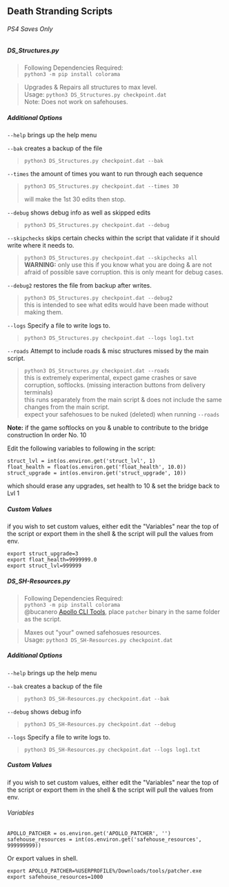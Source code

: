## Death Stranding Scripts

###### PS4 Saves Only
##### DS_Structures.py

> Following Dependencies Required:  
> `python3 -m pip install colorama`

> Upgrades & Repairs all structures to max level.  
> Usage: `python3 DS_Structures.py checkpoint.dat`  
>Note: Does not work on safehouses.

##### Additional Options

`--help` brings up the help menu

`--bak` creates a backup of the file

> `python3 DS_Structures.py checkpoint.dat --bak`

`--times` the amount of times you want to run through each sequence

> `python3 DS_Structures.py checkpoint.dat --times 30`
>
> will make the 1st 30 edits then stop.

`--debug` shows debug info as well as skipped edits

> `python3 DS_Structures.py checkpoint.dat --debug`

`--skipchecks` skips certain checks within the script that validate if it should write where it needs to.

> `python3 DS_Structures.py checkpoint.dat --skipchecks all`  
> **WARNING:** only use this if you know what you are doing & are not afraid of possible save corruption.
> this is only meant for debug cases.

`--debug2` restores the file from backup after writes.

> `python3 DS_Structures.py checkpoint.dat --debug2`  
> this is intended to see what edits would have been made without making them.

`--logs` Specify a file to write logs to.

> `python3 DS_Structures.py checkpoint.dat --logs log1.txt`

`--roads` Attempt to include roads & misc structures missed by the main script.

> `python3 DS_Structures.py checkpoint.dat --roads`  
> this is extremely experimental, expect game crashes or save corruption, softlocks. (missing interaction buttons from delivery terminals)  
> this runs separately from the main script & does not include the same changes from the main script.  
> expect your safehosues to be nuked (deleted) when running `--roads`

**Note:** if the game softlocks on you & unable to contribute to the bridge construction In order No. 10

Edit the following variables to following in the script:
```
struct_lvl = int(os.environ.get('struct_lvl', 1) 
float_health = float(os.environ.get('float_health', 10.0)) 
struct_upgrade = int(os.environ.get('struct_upgrade', 10))
```

which should erase any upgrades, set health to 10 & set the bridge back to Lvl 1

##### Custom Values

if you wish to set custom values, either edit the "Variables" near the top of the script or export them in the shell & the script will pull the values from env.
```
export struct_upgrade=3
export float_health=9999999.0
export struct_lvl=999999
```

##### DS_SH-Resources.py

> Following Dependencies Required:  
> `python3 -m pip install colorama`  
> @bucanero [Apollo CLI Tools](https://github.com/bucanero/apollo-lib/releases), place `patcher` binary in the same folder as the script. 

> Maxes out "your" owned safehosues resources.  
> Usage: `python3 DS_SH-Resources.py checkpoint.dat`

##### Additional Options

`--help` brings up the help menu  

`--bak` creates a backup of the file

> `python3 DS_SH-Resources.py checkpoint.dat --bak`

`--debug` shows debug info  

> `python3 DS_SH-Resources.py checkpoint.dat --debug`

`--logs` Specify a file to write logs to.

> `python3 DS_SH-Resources.py checkpoint.dat --logs log1.txt`

##### Custom Values

if you wish to set custom values, either edit the "Variables" near the top of the script or export them in the shell & the script will pull the values from env.

###### Variables

```
APOLLO_PATCHER = os.environ.get('APOLLO_PATCHER', '')
safehouse_resources = int(os.environ.get('safehouse_resources', 999999999))
```

Or export values in shell.
```
export APOLLO_PATCHER=%USERPROFILE%/Downloads/tools/patcher.exe
export safehouse_resources=1000
```

